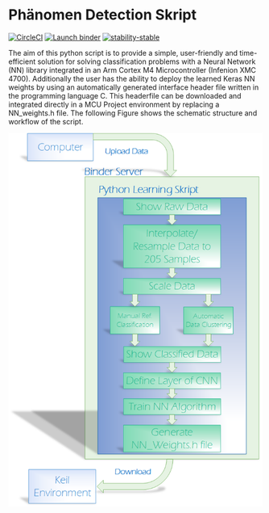 # Phänomen Detection Skript
[![CircleCI](https://circleci.com/gh/achenbachsven/learningSkript.svg?style=svg&circle-token=d93592aa7fbaab49a61bcd46306a44c607dae65c)](https://circleci.com/gh/achenbachsven/learningSkript/)
[![Launch binder](https://mybinder.org/badge_logo.svg)](https://mybinder.org/v2/gh/achenbachsven/learningSkript.git/4f70db1?urlpath=lab)
[![stability-stable](https://img.shields.io/badge/stability-stable-green.svg)]()

The aim of this python script is to provide a simple, user-friendly and time-efficient solution for solving classification problems with a Neural Network (NN) library integrated in an Arm Cortex M4 Microcontroller (Infenion XMC 4700). Additionally the user has the ability to deploy the learned Keras NN weights by using an automatically generated interface header file written in the programming language C. This headerfile can be downloaded and integrated directly in a MCU Project environment by replacing a NN_weights.h file. The following Figure shows the schematic structure and workflow of the script.

![Screenshot](LearningSkriptWorkflow.png)
